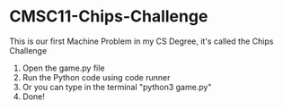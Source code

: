 # CMSC11-Chips-Challenge
This is our first Machine Problem in my CS Degree, it's called the Chips Challenge

1. Open the game.py file
2. Run the Python code using code runner
3. Or you can type in the terminal "python3 game.py"
4. Done!
